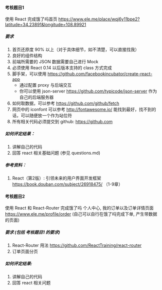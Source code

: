 #### 考核题目1
使用 React 完成饿了吗首页 https://www.ele.me/place/wqj6y11bpe2?latitude=34.23891&longitude=108.89921

##### 要求

1. 首页还原度 90% 以上（对于具体细节，如不清楚，可以直接找我）
2. 良好的组件结构
3. 前端所需要的 JSON 数据需要自己进行 Mock
4. 必须使用 React 0.14 以后版本支持的 class 方式完成
5. 脚手架，可以使用 https://github.com/facebookincubator/create-react-app
    - 通过配置 proxy 与后端交互
    - 你可以使用 json-server https://github.com/typicode/json-server 作为自己的后端服务器
6. 如何取数据，可以参考 https://github.com/github/fetch
7. 网页中的 iconfont 可以参考 http://fontawesome.io/ 能找到最好，找不到的话，可以随便放一个作为站位符
8. 所有相关代码必须提交到 github: https://github.com

##### 如何评定结果：

1. 讲解自己的代码
2. 回答 react 相关基础问题 (参见 questions.md)

##### 参考资料：

1. React（第2版）: 引领未来的用户界面开发框架 https://book.douban.com/subject/26918475/ （1-9章）

#### 考核题目2
使用 React 和 React-Router 完成饿了吗 个人中心, 我的订单以及订单详情页面 https://www.ele.me/profile/order (自己可以自行在饿了吗完成下单, 产生带数据的页面)

##### 要求 (包括 考核题目1 的要求)

1. React-Router 用法 https://github.com/ReactTraining/react-router
2. 订单页面分页

##### 如何评定结果:

1. 讲解自己的代码
2. 回答 react 相关问题
